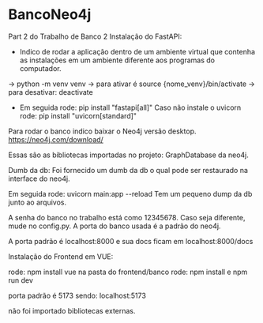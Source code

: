 # BancoNeo4j
Part 2 do Trabalho de Banco 2 
Instalação do FastAPI:

* Indico de rodar a aplicação dentro de um ambiente virtual que contenha as instalações em um ambiente diferente aos programas do computador.

-> python -m venv venv
-> para ativar é source {nome_venv}/bin/activate
-> para desativar: deactivate

* Em seguida rode: pip install "fastapi[all]"
Caso não instale o uvicorn rode: pip install "uvicorn[standard]"

Para rodar o banco indico baixar o Neo4j versão desktop. 
https://neo4j.com/download/

Essas são as bibliotecas importadas no projeto:
GraphDatabase da neo4j.

Dumb da db:
Foi fornecido um dumb da db o qual pode ser restaurado na interface  do neo4j.

Em seguida rode: uvicorn main:app --reload
Tem um pequeno dump da db junto ao arquivos.

A senha do banco no trabalho está como 12345678. Caso seja diferente, mude no config.py.
A porta do banco usada é a padrão do neo4j.

A porta padrão é localhost:8000 e sua docs ficam em localhost:8000/docs

Instalação  do Frontend em VUE:

rode: npm install vue
na pasta do frontend/banco rode: npm install e npm run dev

porta padrão é 5173 sendo: localhost:5173

não foi importado bibliotecas externas.








